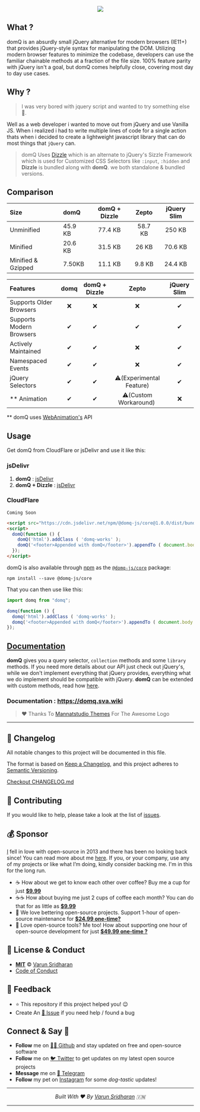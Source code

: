 <p align="center"> <img src="https://cdn.svarun.dev/gh/domq-js/core/banner.jpg"/> </p>

## What ?
domQ is an absurdly small jQuery alternative for modern browsers (IE11+) that provides jQuery-style syntax for manipulating the DOM. Utilizing modern browser features to minimize the codebase, developers can use the familiar chainable methods at a fraction of the file size. 100% feature parity with jQuery isn't a goal, but domQ comes helpfully close, covering most day to day use cases.

## Why ?
> I was very bored with jquery script and wanted to try something else :see_no_evil:.

Well as a web developer i wanted to move out from jQuery and use Vanilla JS. When i realized i had to write multiple lines of code for a single action thats when i decided to create a lightweight javascript library that can do most things that `jQuery` can.

> domQ Uses [Dizzle](https://github.com/varunsridharan/dizzle) which is an alternate to jQuery's Sizzle Framework which is used for Customized CSS Selectors like `:input`, `:hidden` and **Dizzle** is bundled along with **domQ**. we both standalone & bundled versions.

## Comparison
| Size | domQ | domQ + Dizzle | Zepto | jQuery Slim |
| :--- | :--- | :---: | :---: | :---: |
| Unminified | 45.9 KB | 77.4 KB | 58.7 KB | 250 KB | 
| Minified | 20.6 KB | 31.5 KB | 26 KB | 70.6 KB |
| Minified & Gzipped | 7.50KB | 11.1 KB | 9.8 KB | 24.4 KB |

| Features | domq | domQ + Dizzle | Zepto | jQuery Slim |
| :--- | :---: |  :---: |  :---: |  :---: |
| Supports Older Browsers | ❌ | ❌ | ❌ | ✔ |
| Supports Modern Browsers | ✔ | ✔ | ✔ | ✔ |
| Actively Maintained | ✔ | ✔ | ❌ | ✔ |
| Namespaced Events | ✔ | ✔ | ❌ | ✔ |
| jQuery Selectors | ✔ | ✔ | ⚠️(Experimental Feature)| ✔ |
| ** Animation | ✔ | ✔ | ⚠️(Custom Workaround) ️| ❌ |


** domQ uses [WebAnimation's](https://github.com/web-animations/web-animations-js) API

## Usage
Get domQ from CloudFlare or jsDelivr and use it like this:

### jsDelivr
1. **domQ** : [jsDelivr](https://cdn.jsdelivr.net/npm/@domq-js/core@1.0.0/dist/standalone/domq.umd.min.js)
2. **domQ + Dizzle** : [jsDelivr](https://cdn.jsdelivr.net/npm/@domq-js/core@1.0.0/dist/bundled/domq.umd.min.js)

### CloudFlare
    Coming Soon

```html
<script src="https://cdn.jsdelivr.net/npm/@domq-js/core@1.0.0/dist/bundled/domq.umd.min.js"></script>
<script>
  domQ(function () {
    domQ('html').addClass ( 'domq-works' );
    domQ('<footer>Appended with domQ</footer>').appendTo ( document.body );
  });
</script>
```

domQ is also available through [npm](https://npmjs.com/) as the [`@domq-js/core`](https://npmjs.com/package/@domq-js/core) package:

    npm install --save @domq-js/core

That you can then use like this:

```javascript
import domq from "domq";

domq(function () {
  domq('html').addClass ( 'domq-works' );
  domq('<footer>Appended with domQ</footer>').appendTo ( document.body );
});
```

## [Documentation](https://domq.sva.wiki)
**domQ** gives you a query selector, `collection` methods and some `library` methods. If you need more details about our API just check out jQuery's, while we don't implement everything that jQuery provides, everything what we do implement should be compatible with jQuery. **domQ** can be extended with custom methods, read how [here](https://domq.sva.wiki/developer-guides/extending-domq).

### Documentation : https://domq.sva.wiki 

> ❤️ Thanks To [Mannatstudio Themes](https://github.com/mannatstudio-themes) For The Awesome Logo
---

## 📝 Changelog
All notable changes to this project will be documented in this file.

The format is based on [Keep a Changelog](https://keepachangelog.com/en/1.0.0/),
and this project adheres to [Semantic Versioning](https://semver.org/spec/v2.0.0.html).

[Checkout CHANGELOG.md](/CHANGELOG.md)

## 🤝 Contributing
If you would like to help, please take a look at the list of [issues](issues/).

## 💰 Sponsor
[I][twitter] fell in love with open-source in 2013 and there has been no looking back since! You can read more about me [here][website].
If you, or your company, use any of my projects or like what I’m doing, kindly consider backing me. I'm in this for the long run.

- ☕ How about we get to know each other over coffee? Buy me a cup for just [**$9.99**][buymeacoffee]
- ☕️☕️ How about buying me just 2 cups of coffee each month? You can do that for as little as [**$9.99**][buymeacoffee]
- 🔰         We love bettering open-source projects. Support 1-hour of open-source maintenance for [**$24.99 one-time?**][paypal]
- 🚀         Love open-source tools? Me too! How about supporting one hour of open-source development for just [**$49.99 one-time ?**][paypal]

## 📜  License & Conduct
- [**MIT**](LICENSE) © [Varun Sridharan](website)
- [Code of Conduct](code-of-conduct.md)

## 📣 Feedback
- ⭐ This repository if this project helped you! :wink:
- Create An [🔧 Issue](issues/) if you need help / found a bug

## Connect & Say 👋
- **Follow** me on [👨‍💻 Github][github] and stay updated on free and open-source software
- **Follow** me on [🐦 Twitter][twitter] to get updates on my latest open source projects
- **Message** me on [📠 Telegram][telegram]
- **Follow** my pet on [Instagram][sofythelabrador] for some _dog-tastic_ updates!

---

<p align="center">
<i>Built With ♥ By <a href="https://sva.onl/twitter"  target="_blank" rel="noopener noreferrer">Varun Sridharan</a> 🇮🇳 </i>
</p>

---

<!-- Personl Links -->
[paypal]: https://sva.onl/paypal
[buymeacoffee]: https://sva.onl/buymeacoffee
[sofythelabrador]: https://www.instagram.com/sofythelabrador/
[github]: https://sva.onl/github/
[twitter]: https://sva.onl/twitter/
[telegram]: https://sva.onl/telegram/
[email]: https://sva.onl/email
[website]: https://sva.onl/website/
